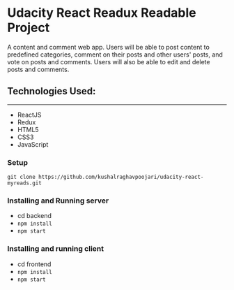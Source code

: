 # Udacity React Readux Readable Project

 A content and comment web app. Users will be able to post content to predefined categories, comment on their posts and other users' posts, and vote on posts and comments. Users will also be able to edit and delete posts and comments.


## Technologies Used:
---

* ReactJS
* Redux
* HTML5
* CSS3
* JavaScript


 ### Setup

 ```
 git clone https://github.com/kushalraghavpoojari/udacity-react-myreads.git

 ```

 ### Installing and Running server


 * cd backend
 *  `npm install`
 * `npm start`

 ### Installing and running client

 * cd frontend
 * `npm install`
 * `npm start`
